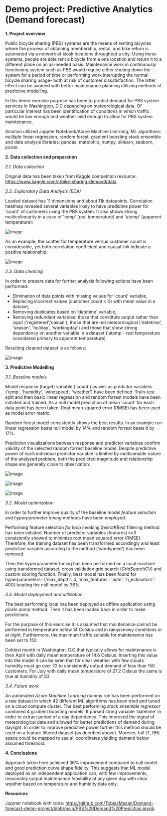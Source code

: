 # Demo project: Predictive Analytics (Demand forecast)

__1. Project overview__

Public bicycle sharing (PBS) systems are the means of renting bicycles where the process of obtaining membership, rental, and bike return is automated via a network of kiosk locations throughout a city. Using these systems, people are able rent a bicycle from a one location and return it to a different place on an as-needed basis. Maintenance work in continuously functioning system such as PBS would require either shuting down the system for a period of time or performing work interupting the normal bicycle sharing usage- both at risk of customer dissatisfaction. The latter effect can be avoided with better maintenance planning utilizing methods of predictive modelling.   

In this demo exercise purpose has been to predict demand for PBS system services in Washington, D.C depending on meteorological data.
Of particular interest has been identification of conditions in which traffic would be low enough and weather mild enough to allow for PBS system maintenance. 

Solution utilized Jupyter Notebook/Azure Machine Learning; ML algorithms: multiple linear regression, random forest, gradient boosting stack ensemble and data analysis libraries: pandas, matplotlib, numpy, sklearn, seaborn, pickle.

__2. Data collection and preparation__

_2.1. Data collection_

Original data has been taken from Kaggle competition resource: https://www.kaggle.com/c/bike-sharing-demand/data

_2.2. Exploratory Data Analysis (EDA)_

Loaded dataset has 11 dimensions and about 11k datapoints. Correlation heatmap revealed several variables likely to have predictive power for 'count' of customers using the PBS system. It also shows strong multicolinearity in a case of 'temp' (real temperature) and 'atemp' (apparent temperature):    

![image](https://user-images.githubusercontent.com/99291264/156817243-e011645f-5f30-44c6-b1af-ef1781d5519a.png)

As an example, the scatter for temperature versus customer count is considerable, yet both correlation coefficient and causal link indicate a positive relationship:

![image](https://user-images.githubusercontent.com/99291264/156817618-6d07a95b-e459-44d5-95fc-18d410ce2898.png)

_2.3. Data cleaning_

In order to prepare data for further analysis following actions have been performed:
  * Elimination of data points with missing values for 'count' variable,
  * Replacing incorrect values (customer count < 0) with mean value in a dataset, 
  * Removing duplicates based on 'datetime' variable,
  * Removing redundant variables: those that constitute output rather than input ('registered','casual'), those that are not meteorological
    ('datetime', 'season', 'holiday', 'workingday') and those that show strong dependency on another variable in a dataset ('atemp'- real temperature 
    considered primary to apparent temperature)      

Resulting cleaned dataset is as follows:

![image](https://user-images.githubusercontent.com/99291264/156821452-e4ec37ab-8639-459e-97c0-65048ac9c40e.png)

__3. Predictive Modelling__

_3.1. Baseline models_

Model response (target) variable ('count') as well as predictor variables ('temp', 'humidity', 'windspeed', 'weather') have been defined. Train-test split and then basic linear regression and random forrest models have been initiated and trained. As a null model prediction of mean 'count' for each data point has been taken. Root mean squared error (RMSE) has been used as model error metric. 

Random forest model consistently shows the best results. In an example run linear regression beats null model by 14% and random forrest beats it by 17%.

Prediction visualizations between response and predictor variables confirm validity of the selected random forrest baseline model. Despite predictive power of each individual predictor variable is limited by multivariable nature of the analyzed problem, both the predicted magnitude and relationship shape are generally close to observation:  


![image](https://user-images.githubusercontent.com/99291264/156817828-951154a0-96be-4c6b-b01c-553b8fe187bb.png)

![image](https://user-images.githubusercontent.com/99291264/156818505-9ed5d2c6-762b-476c-86b2-6de158302a67.png)

![image](https://user-images.githubusercontent.com/99291264/156819345-5d9faee5-9466-491a-a2b4-41482feda4df.png)

_3.2. Model optimization_

In order to further improve quality of the baseline model _feature selection_ and _hyperparameter tuning_ methods have been employed. 

Performing feature selection _for_ loop invoking _SelectKBest_ filtering method has been initiated. Number of predictor variables (features) k=3 consistently showed to minimize root mean squared error (RMSE). Therefore, the training dataset has been transformed accordingly and least predictive variable according to the method ('windspeed') has been removed. 

Then the hyperparameter tuning has been performed on a local machine using transformed dataset, cross validation grid search (_GridSearchCV_) and custom scoring function. Finally, best model has been found for hyperparameters- {'max_depth': 4, 'max_features': 'auto', 'n_estimators': 400} beating the null model by 36%.

_3.3. Model deployment and utilization_

The best performing local has been deployed as offline application using _pickle.dump_ method. Then it has been loaded back in order to make predictions. 

For the purpose of this exercise it is assumed that maintenance cannot be performed in temperature below 14 Celsius and in rainy/snowy conditions or at night. Furthermore, the maximum traffic suitable for maintenance has been set to 150.

Coldest month in Washington, D.C that typically allows for maintenance is then April with daily mean temperature of 14.6 Celsius. Inserting this value into the model it can be seen that for clear weather with few clouds humidity must go over 72 to consistently output demand of less than 150 customers. For July with daily mean temperature of 27.2 Celsius the same is true at humidity of 83. 

_3.4. Future work_

An automated _Azure Machine Learning_ dummy run has been performed on a raw dataset in which 42 different ML algorithms has been tried and tuned on a cloud compute cluster. The best performing _stack ensemble regressor_ combined 4 gradient boosting models. It parsed string variable 'datetime' in order to extract period of a day dependency. This improved the signal of meteorological data and allowed for better predictions of demand during daylight. In order to improve predictive power further this method should be used on a feature filtered dataset (as decribed above). Morever, full (T, RH) space could be mapped to see all coordinates yielding demand below assumed threshold. 

__4. Conclusions__

Approach taken here achieved 36% improvement compared to null model and good prediction curve shape fidelity. This suggests that ML model deployed as an independent application can, with few improvements, reasonably output maintenance feasibility at any given day with clear weather based on temperature and humidity data only. 

__Resources__

Jupyter notebook with code: https://github.com/TobiasMazan/Demand-forecast-demo-project/blob/main/PBS%20Demand%20Prediction.ipynb.
